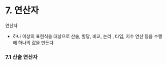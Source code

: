 # 7. 연산자

연산자

- 하나 이상의 표현식을 대상으로 산술, 할당, 비교, 논리 , 타입, 지수 연산 등을 수행해 하나의 값을 만든다.

### 7.1 산술 연산자

<br>
